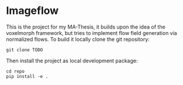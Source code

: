 # Imageflow
This is the project for my MA-Thesis, it builds 
upon the idea of the voxelmorph framework, but tries 
to implement flow
field generation via normalized flows.
To build it locally clone the git repository:
```
git clone TODO
```
Then install the project as local development package:
```
cd repo
pip install -e .
```

